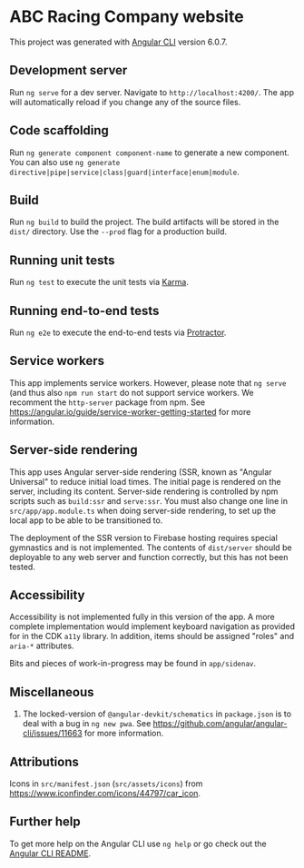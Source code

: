 # ABC Racing Company website

This project was generated with [Angular CLI](https://github.com/angular/angular-cli) version 6.0.7.

## Development server

Run `ng serve` for a dev server. Navigate to `http://localhost:4200/`. The app will automatically reload if you change any of the source files.

## Code scaffolding

Run `ng generate component component-name` to generate a new component. You can also use `ng generate directive|pipe|service|class|guard|interface|enum|module`.

## Build

Run `ng build` to build the project. The build artifacts will be stored in the `dist/` directory. Use the `--prod` flag for a production build.

## Running unit tests

Run `ng test` to execute the unit tests via [Karma](https://karma-runner.github.io).

## Running end-to-end tests

Run `ng e2e` to execute the end-to-end tests via [Protractor](http://www.protractortest.org/).

## Service workers

This app implements service workers.
However, please note that `ng serve` (and thus also `npm run start` do not support service workers.
We recomment the `http-server` package from npm.
See https://angular.io/guide/service-worker-getting-started for more information.

## Server-side rendering

This app uses Angular server-side rendering (SSR, known as "Angular Universal" to reduce initial load times.
The initial page is rendered on the server, including its content.
Server-side rendering is controlled by npm scripts such as `build:ssr` and `serve:ssr`.
You must also change one line in `src/app/app.module.ts` when doing server-side rendering,
to set up the local app to be able to be transitioned to.

The deployment of the SSR version to Firebase hosting requires special gymnastics and is not implemented.
The contents of `dist/server` should be deployable to any web server and function correctly,
but this has not been tested.

## Accessibility

Accessibility is not implemented fully in this version of the app.
A more complete implementation would implement keyboard navigation as provided for in the CDK `a11y` library.
In addition, items should be assigned "roles" and `aria-*` attributes.

Bits and pieces of work-in-progress may be found in `app/sidenav`.

## Miscellaneous

1. The locked-version of `@angular-devkit/schematics` in `package.json` is to deal with a bug in `ng new pwa`. See https://github.com/angular/angular-cli/issues/11663 for more information.

## Attributions

Icons in `src/manifest.json` (`src/assets/icons`) from https://www.iconfinder.com/icons/44797/car_icon.

## Further help

To get more help on the Angular CLI use `ng help` or go check out the [Angular CLI README](https://github.com/angular/angular-cli/blob/master/README.md).
